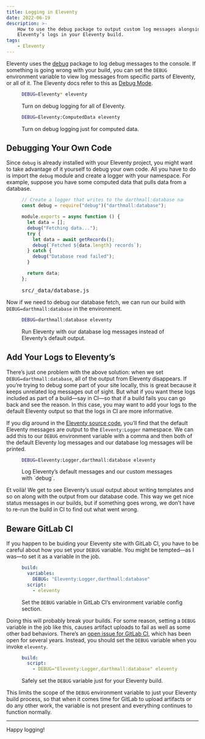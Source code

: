 ```yaml
---
title: Logging in Eleventy
date: 2022-06-19
description: >-
    How to use the debug package to output custom log messages alongside of
    Eleventy’s logs in your Eleventy build.
tags:
    - Eleventy
---
```


Eleventy uses the [debug](https://www.npmjs.com/package/debug) package to log debug messages to the console. If something is going wrong with your build, you can set the `DEBUG` environment variable to view log messages from specific parts of Eleventy, or all of it. The Eleventy docs refer to this as [Debug Mode](https://www.11ty.dev/docs/debugging/).

<figure>

```bash
DEBUG=Eleventy* eleventy
```

<figcaption>Turn on debug logging for all of Eleventy.</figcaption>
</figure>

<figure>

```bash
DEBUG=Eleventy:ComputedData eleventy
```

<figcaption>Turn on debug logging just for computed data.</figcaption>
</figure>

## Debugging Your Own Code

Since `debug` is already installed with your Eleventy project, you might want to take advantage of it yourself to debug your own code. All you have to do is import the `debug` module and create a logger with your namespace. For example, suppose you have some computed data that pulls data from a database.

<figure>

```js
// Create a logger that writes to the darthmall:database namespace.
const debug = require("debug")("darthmall:database");

module.exports = async function () {
  let data = [];
  debug("Fetching data...");
  try {
    let data = await getRecords();
    debug(`Fetched ${data.length} records`);
  } catch {
    debug("Database read failed");
  }

  return data;
};
```

<figcaption><samp>src/_data/database.js</samp></figcaption>
</figure>

Now if we need to debug our database fetch, we can run our build with `DEBUG=darthmall:database` in the environment.

<figure>

```bash
DEBUG=darthmall:database eleventy
```

<figcaption>Run Eleventy with our database log messages instead of Eleventy’s default output.</figcaption>
</figure>

## Add Your Logs to Eleventy’s

There’s just one problem with the above solution: when we set `DEBUG=darthmall:database`, all of the output from Eleventy disappears. If you’re trying to debug some part of your site locally, this is great because it keeps unrelated log messages out of sight. But what if you want these logs included as part of a build—say in <abbr>CI</abbr>—so that if a build fails you can go back and see the reason. In this case, you may want to add your logs to the default Eleventy output so that the logs in CI are more informative.

If you dig around in the [Eleventy source code](https://github.com/11ty/eleventy/blob/e386ec5f70e08254284e76a41dcbc591762282c8/src/Util/ConsoleLogger.js#L2), you’ll find that the default Eleventy messages are output to the `Eleventy:Logger` namespace. We can add this to our `DEBUG` environment variable with a comma and then both of the default Eleventy log messages and our database log messages will be printed.

<figure>

```bash
DEBUG=Eleventy:Logger,darthmall:database eleventy
```

<figcaption>Log Eleventy’s default messages and our custom messages with `debug`.</figcaption>
</figure>

Et voilà! We get to see Eleventy’s usual output about writing templates and so on along with the output from our database code. This way we get nice status messages in our builds, but if something goes wrong, we don’t have to re-run the build in CI to find out what went wrong.

## Beware GitLab CI

If you happen to be buiding your Eleventy site with GitLab CI, you have to be careful about how you set your `DEBUG` variable. You might be tempted—as I was—to set it as a variable in the job.

<figure>

```yaml
build:
  variables:
    DEBUG: "Eleventy:Logger,darthmall:database"
  script:
    - eleventy
```

<figcaption>Set the <code>DEBUG</code> variable in GitLab CI’s environment variable config section.</figcaption>
</figure>

Doing this will probably break your builds. For some reason, setting a `DEBUG` variable in the job like this, causes artifact uploads to fail as well as some other bad behaviors. There’s an [open issue for GitLab CI](https://gitlab.com/gitlab-org/gitlab-runner/-/issues/3068), which has been open for several years. Instead, you should set the `DEBUG` variable when you invoke `eleventy`.

<figure>

```yaml
build:
  script:
    - DEBUG="Eleventy:Logger,darthmall:database" eleventy
```

<figcaption>Safely set the <code>DEBUG</code> variable just for your Eleventy build.</figcaption>
</figure>

This limits the scope of the `DEBUG` environment variable to just your Eleventy build process, so that when it comes time for GitLab to upload artifacts or do any other work, the variable is not present and everything continues to function normally.

---

Happy logging!

